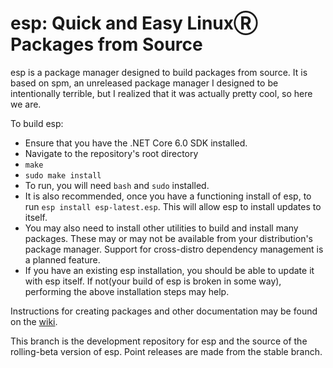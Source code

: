 # esp: Quick and Easy LinuxⓇ Packages from Source
esp is a package manager designed to build packages from source. It is based on spm, an unreleased package manager I designed to be intentionally terrible, but I realized that it was actually pretty cool, so here we are.

To build esp:
* Ensure that you have the .NET Core 6.0 SDK installed.
* Navigate to the repository's root directory
* `make`
* `sudo make install`
* To run, you will need `bash` and `sudo` installed.
* It is also recommended, once you have a functioning install of esp, to run `esp install esp-latest.esp`. This will allow esp to install updates to itself.
* You may also need to install other utilities to build and install many packages. These may or may not be available from your distribution's package manager. Support for cross-distro dependency management is a planned feature.
* If you have an existing esp installation, you should be able to update it with esp itself. If not(your build of esp is broken in some way), performing the above installation steps may help.

Instructions for creating packages and other documentation may be found on the [wiki](https://github.com/Mrcarrot1/esp/wiki).

This branch is the development repository for esp and the source of the rolling-beta version of esp. Point releases are made from the stable branch.